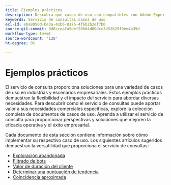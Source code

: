 ```yaml
---
title: Ejemplos prácticos
description: Descubra qué casos de uso son compatibles con Adobe Experience Platform Query Service.
keywords: Servicio de consultas;casos de uso
exl-id: eba8050d-be3a-41b6-8175-4f6b2b2ef7b0
source-git-commit: 8d8cceafa5def20b64d06dcc3b52629f9ee4b39d
workflow-type: tm+mt
source-wordcount: '128'
ht-degree: 0%

---
```


# Ejemplos prácticos

El servicio de consulta proporciona soluciones para una variedad de casos de uso en industrias y escenarios empresariales. Estos ejemplos prácticos demuestran la flexibilidad y el impacto del servicio para abordar diversas necesidades. Para descubrir cómo el servicio de consultas puede aportar valor a sus necesidades comerciales específicas, explore la colección completa de documentos de casos de uso. Aprenda a utilizar el servicio de consulta para proporcionar perspectivas y soluciones que mejoren la eficacia operativa y el éxito empresarial.

Cada documento de esta sección contiene información sobre cómo implementar su respectivo caso de uso. Los siguientes artículos sugeridos demuestran la versatilidad que proporciona el servicio de consultas:

- [Exploración abandonada](./abandoned-browse.md)
- [Filtrado de bots](./bot-filtering.md)
- [Valor de duración del cliente](./customer-lifetime-value.md)
- [Determinar una puntuación de tendencia](./propensity-score.md)
- [Coincidencia aproximada](./fuzzy-match.md)
